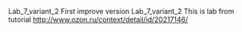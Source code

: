 Lab_7_variant_2
First improve version Lab_7_variant_2 This is lab from tutorial http://www.ozon.ru/context/detail/id/20217146/

